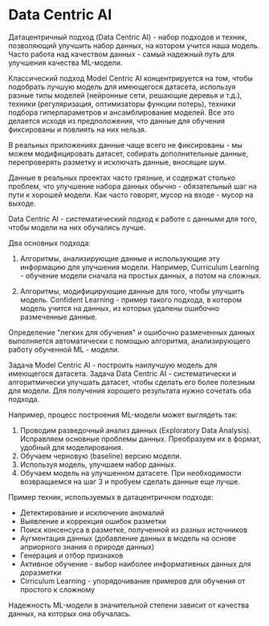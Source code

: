 # Data Centric AI

Датацентричный подход (Data Centric AI) - набор подходов и техник, позволяющий улучшить набор данных, на котором учится наша модель. Часто работа над качеством данных - самый надежный путь для улучшения качества ML-модели.

Классический подход Model Centric AI концентрируется на том, чтобы подобрать лучшую модель для имеющегося датасета, используя разные типы моделей (нейронные сети, решающие деревья и т.д.), техники (регуляризация, оптимизаторы функции потерь), техники подбора гиперпараметров и ансамблирование моделей. Все это делается исходя из предположения, что данные для обучения фиксированы и повлиять на них нельзя.

В реальных приложениях данные чаще всего не фиксированы - мы можем модифицировать датасет, собирать дополнительные данные, перепроверять разметку и исключать данные, вносящие шум.

Данные в реальных проектах часто грязные, и содержат столько проблем, что улучшение набора данных обычно - обязательный шаг на пути к хорошей модели. Как часто говорят, мусор на входе - мусор на выходе.


Data Centric AI - cистематический подход к работе с данными для того, чтобы модели на них обучались лучше.

Два основных подхода:
1) Алгоритмы, анализирующие данные и использующие эту информацию для улучшения модели. Например, Curriculum Learning - обучение модели сначала на простых данных, а потом на сложных.

2) Алгоритмы, модифицирующие данные для того, чтобы улучшить модель. Confident Learning - пример такого подхода, в котором модель учится на данных, из которых удалены ошибочно размеченные данные.

Определение "легких для обучения" и ошибочно размеченных данных выполняется автоматически с помощью алгоритма, анализирующего работу обученной ML - модели.

Задача Model Centric AI - построить наилучшую модель для имеющегося датасета.
Задача Data Centric AI - систематически и алгоритмически улучшать датасет, чтобы сделать его более полезным для модели. Для получения хорошего результата нужно сочетать оба подхода.

Например, процесс построения ML-модели может выглядеть так:
1. Проводим разведочный анализ данных (Exploratory Data Analysis). Исправляем основные проблемы данных. Преобразуем их в формат, удобный для моделирования.
2. Обучаем черновую (baseline) версию модели.
3. Используя модель, улучшаем набор данных.
4. Обучаем модель на улучшенном датасете. При необходимости возвращаемся на шаг 3 и пробуем сделать данные еще лучше.

Пример техник, используемых в датацентричном подходе:

* Детектирование и исключение аномалий
* Выявление и коррекция ошибок разметки
* Поиск консенсуса в разметке, полученной из разных источников
* Аугментация данных (добавление данных в модель на основе априорного знания о природе данных)
* Генерация и отбор признаков
* Активное обучение - выбор наиболее информативных данных для доразметки
* Cirriculum Learning - упорядочивание примеров для обучения от простого к сложному

Надежность ML-модели в значительной степени зависит от качества данных, на которых она обучалась.
